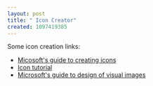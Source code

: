 ```yaml
--- 
layout: post
title: " Icon Creator"
created: 1097419385
---
```

Some icon creation links:
<ul><li><a href="http://msdn.microsoft.com/library/default.asp?url=/library/en-us/dnwxp/html/winxpicons.asp">Micosoft's guide to creating icons</a></li>
<li><a href="http://www.suodenjoki.dk/us/productions/articles/xp_folder_icon.htm">Icon tutorial</a></li>
<li><a href="http://msdn.microsoft.com/library/default.asp?url=/library/en-us/dnwue/html/ch14f.asp">Microsoft's guide to design of visual images</a></li></ul>
